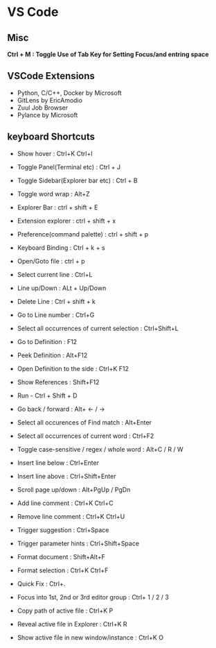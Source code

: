 # VS Code
## Misc
**Ctrl + M  : Toggle Use of Tab Key for Setting Focus/and entring space**

## VSCode Extensions 
- Python, C/C++, Docker by Microsoft
- GitLens by EricAmodio
- Zuul Job Browser
- Pylance by Microsoft


## keyboard Shortcuts
- Show hover : Ctrl+K Ctrl+I 
- Toggle Panel(Terminal etc) : Ctrl + J
- Toggle Sidebar(Explorer bar etc) : Ctrl + B
- Toggle word wrap : Alt+Z 
- Explorer Bar : ctrl + shift + E

- Extension explorer : ctrl + shift + x
- Preference(command palette) : ctrl + shift + p
- Keyboard Binding : Ctrl + k + s
- Open/Goto file : ctrl + p

- Select current line : Ctrl+L 
- Line up/Down : ALt + Up/Down
- Delete Line : Ctrl + shift + k
- Go to Line number : Ctrl+G 
- Select all occurrences of current selection : Ctrl+Shift+L 

- Go to Definition : F12 
- Peek Definition : Alt+F12 
- Open Definition to the side : Ctrl+K F12 
- Show References : Shift+F12 
- Run  - Ctrl + Shift + D

- Go back / forward : Alt+ ← / → 
- Select all occurences of Find match : Alt+Enter 
- Select all occurrences of current word : Ctrl+F2 
- Toggle case-sensitive / regex / whole word : Alt+C / R / W
- Insert line below : Ctrl+Enter 
- Insert line above : Ctrl+Shift+Enter 
- Scroll page up/down : Alt+PgUp / PgDn 
- Add line comment : Ctrl+K Ctrl+C 
- Remove line comment : Ctrl+K Ctrl+U 

- Trigger suggestion : Ctrl+Space 
- Trigger parameter hints : Ctrl+Shift+Space 
- Format document : Shift+Alt+F 
- Format selection : Ctrl+K Ctrl+F 
- Quick Fix : Ctrl+. 

- Focus into 1st, 2nd or 3rd editor group : Ctrl+ 1 / 2 / 3 

- Copy path of active file : Ctrl+K P 
- Reveal active file in Explorer : Ctrl+K R 
- Show active file in new window/instance : Ctrl+K O 
